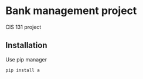 # Bank management project

CIS 131 project

## Installation

Use pip manager

```bash
pip install a
```

